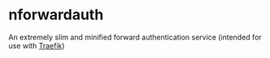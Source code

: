 # nforwardauth


An extremely slim and minified forward authentication service (intended for use with [Traefik](https://github.com/traefik/traefik))

<!-- TODO: Fillout README -->
